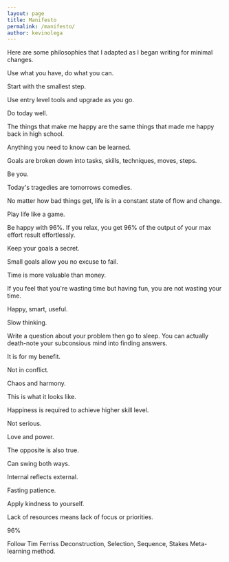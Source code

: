 ```yaml
---
layout: page
title: Manifesto
permalink: /manifesto/ 
author: kevinolega
---
```


Here are some philosophies that I adapted as I began writing for minimal changes.

Use what you have, do what you can.

Start with the smallest step.

Use entry level tools and upgrade as you go.

Do today well.

The things that make me happy are the same things that made me happy back in high school.

Anything you need to know can be learned.

Goals are broken down into tasks, skills, techniques, moves, steps.

Be you.

Today's tragedies are tomorrows comedies.

No matter how bad things get, life is in a constant state of flow and change.

Play life like a game.

Be happy with 96%. If you relax, you get 96% of the output of your max effort result effortlessly.

Keep your goals a secret.

Small goals allow you no excuse to fail. 

Time is more valuable than money.

If you feel that you're wasting time but having fun, you are not wasting your time.

Happy, smart, useful.

Slow thinking.

Write a question about your problem then go to sleep. You can actually death-note your subconsious mind into finding answers.

It is for my benefit.

Not in conflict.

Chaos  and harmony.

This is what it looks like.

Happiness is required to achieve higher skill level.

Not serious.

Love and power.

The opposite is also true.

Can swing both ways.

Internal reflects external.

Fasting patience.

Apply kindness to yourself.

Lack of resources means lack of focus or priorities.

96%





Follow Tim Ferriss Deconstruction, Selection, Sequence, Stakes Meta-learning method.
